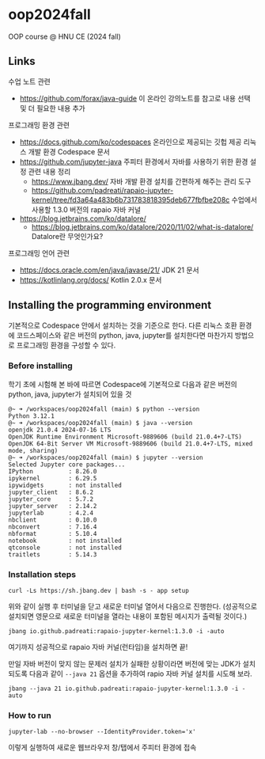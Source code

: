 # oop2024fall
OOP course @ HNU CE (2024 fall)

## Links
수업 노트 관련
  - https://github.com/forax/java-guide 이 온라인 강의노트를 참고로 내용 선택 및 더 필요한 내용 추가

프로그래밍 환경 관련
  - https://docs.github.com/ko/codespaces 온라인으로 제공되는 깃헙 제공 리눅스 개발 환경 Codespace 문서
  - https://github.com/jupyter-java 주피터 환경에서 자바를 사용하기 위한 환경 설정 관련 내용 정리
    - https://www.jbang.dev/ 자바 개발 환경 설치를 간편하게 해주는 관리 도구
    - https://github.com/padreati/rapaio-jupyter-kernel/tree/fd3a64a483b6b731783818395deb677fbfbe208c 수업에서 사용할 1.3.0 버전의 rapaio 자바 커널
  - https://blog.jetbrains.com/ko/datalore/
    - https://blog.jetbrains.com/ko/datalore/2020/11/02/what-is-datalore/ Datalore란 무엇인가요?

프로그래밍 언어 관련
  - https://docs.oracle.com/en/java/javase/21/ JDK 21 문서
  - https://kotlinlang.org/docs/ Kotlin 2.0.x 문서

## Installing the programming environment
기본적으로 Codespace 안에서 설치하는 것을 기준으로 한다.
다른 리눅스 호환 환경에 코드스페이스와 같은 버전의 python, java, jupyter를 설치한다면 마찬가지 방법으로 프로그래밍 환경을 구성할 수 있다.
### Before installing
학기 초에 시험해 본 바에 따르면 Codespace에 기본적으로 다음과 같은 버전의 python, java, jupyter가 설치되어 있을 것
```
@~ ➜ /workspaces/oop2024fall (main) $ python --version
Python 3.12.1
@~ ➜ /workspaces/oop2024fall (main) $ java --version
openjdk 21.0.4 2024-07-16 LTS
OpenJDK Runtime Environment Microsoft-9889606 (build 21.0.4+7-LTS)
OpenJDK 64-Bit Server VM Microsoft-9889606 (build 21.0.4+7-LTS, mixed mode, sharing)
@~ ➜ /workspaces/oop2024fall (main) $ jupyter --version
Selected Jupyter core packages...
IPython          : 8.26.0
ipykernel        : 6.29.5
ipywidgets       : not installed
jupyter_client   : 8.6.2
jupyter_core     : 5.7.2
jupyter_server   : 2.14.2
jupyterlab       : 4.2.4
nbclient         : 0.10.0
nbconvert        : 7.16.4
nbformat         : 5.10.4
notebook         : not installed
qtconsole        : not installed
traitlets        : 5.14.3
```

### Installation steps
```
curl -Ls https://sh.jbang.dev | bash -s - app setup
```
위와 같이 실행 후 터미널을 닫고 새로운 터미널 열어서 다음으로 진행한다.
(성공적으로 설치되면 영문으로 새로운 터미널을 열라는 내용이 포함된 메시지가 출력될 것이다.)
```
jbang io.github.padreati:rapaio-jupyter-kernel:1.3.0 -i -auto
```
여기까지 성공적으로 rapaio 자바 커널(런타임)을 설치하면 끝!

만일 자바 버전이 맞지 않는 문제러 설치가 실패한 상황이라면 버전에 맞는 JDK가 설치되도록 다음과 같이 `--java 21` 옵션을 추가하여 rapio 자바 커널 설치를 시도해 보라.
```
jbang --java 21 io.github.padreati:rapaio-jupyter-kernel:1.3.0 -i -auto
```

### How to run
```
jupyter-lab --no-browser --IdentityProvider.token='x'
```
이렇게 실행하여 새로운 웹브라우저 창/탭에서 주피터 환경에 접속
